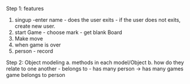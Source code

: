 Step 1: features
  1. singup
    -enter name
    - does the user exits
    - if the user does not exits, create new user.
  2. start Game
    - choose mark
    - get blank Board
  3. Make move
  4. when game is over
  5. person
    - record

Step 2: Object modeling
  a. methods in each model/Object
  b. how do they relate to one another
    - belongs to
    - has many
  person -> has many games
  game belongs to person
